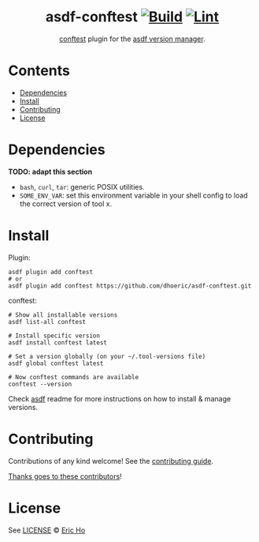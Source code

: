 <div align="center">

# asdf-conftest [![Build](https://github.com/dhoeric/asdf-conftest/actions/workflows/build.yml/badge.svg)](https://github.com/dhoeric/asdf-conftest/actions/workflows/build.yml) [![Lint](https://github.com/dhoeric/asdf-conftest/actions/workflows/lint.yml/badge.svg)](https://github.com/dhoeric/asdf-conftest/actions/workflows/lint.yml)


[conftest](https://www.conftest.dev/) plugin for the [asdf version manager](https://asdf-vm.com).

</div>

# Contents

- [Dependencies](#dependencies)
- [Install](#install)
- [Contributing](#contributing)
- [License](#license)

# Dependencies

**TODO: adapt this section**

- `bash`, `curl`, `tar`: generic POSIX utilities.
- `SOME_ENV_VAR`: set this environment variable in your shell config to load the correct version of tool x.

# Install

Plugin:

```shell
asdf plugin add conftest
# or
asdf plugin add conftest https://github.com/dhoeric/asdf-conftest.git
```

conftest:

```shell
# Show all installable versions
asdf list-all conftest

# Install specific version
asdf install conftest latest

# Set a version globally (on your ~/.tool-versions file)
asdf global conftest latest

# Now conftest commands are available
conftest --version
```

Check [asdf](https://github.com/asdf-vm/asdf) readme for more instructions on how to
install & manage versions.

# Contributing

Contributions of any kind welcome! See the [contributing guide](contributing.md).

[Thanks goes to these contributors](https://github.com/dhoeric/asdf-conftest/graphs/contributors)!

# License

See [LICENSE](LICENSE) © [Eric Ho](https://github.com/dhoeric/)
